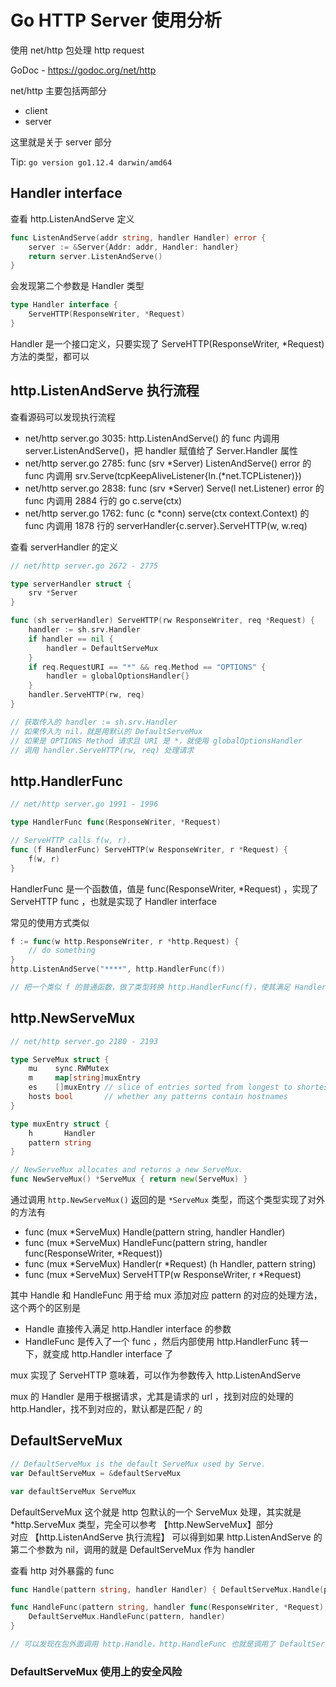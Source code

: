# Go HTTP Server 使用分析 

使用 net/http 包处理 http request 

GoDoc - https://godoc.org/net/http 

net/http 主要包括两部分
- client
- server 

这里就是关于 server 部分

Tip: `go version go1.12.4 darwin/amd64` 


## Handler interface

查看 http.ListenAndServe 定义

```Go
func ListenAndServe(addr string, handler Handler) error {
	server := &Server{Addr: addr, Handler: handler}
	return server.ListenAndServe()
}
```

会发现第二个参数是 Handler 类型
```Go
type Handler interface {
	ServeHTTP(ResponseWriter, *Request)
}
```
Handler 是一个接口定义，只要实现了 ServeHTTP(ResponseWriter, *Request) 方法的类型，都可以

## http.ListenAndServe  执行流程

查看源码可以发现执行流程

- net/http server.go 3035: http.ListenAndServe() 的 func 内调用 server.ListenAndServe()，把 handler 赋值给了 Server.Handler 属性
- net/http server.go 2785: func (srv *Server) ListenAndServe() error 的 func 内调用 srv.Serve(tcpKeepAliveListener{ln.(*net.TCPListener)})
- net/http server.go 2838: func (srv *Server) Serve(l net.Listener) error 的 func 内调用 2884 行的 go c.serve(ctx) 
- net/http server.go 1762: func (c *conn) serve(ctx context.Context) 的 func 内调用 1878 行的 serverHandler{c.server}.ServeHTTP(w, w.req)

查看 serverHandler 的定义

```Go
// net/http server.go 2672 - 2775

type serverHandler struct {
	srv *Server
}

func (sh serverHandler) ServeHTTP(rw ResponseWriter, req *Request) {
	handler := sh.srv.Handler
	if handler == nil {
		handler = DefaultServeMux
	}
	if req.RequestURI == "*" && req.Method == "OPTIONS" {
		handler = globalOptionsHandler{}
	}
	handler.ServeHTTP(rw, req)
}

// 获取传入的 handler := sh.srv.Handler
// 如果传入为 nil，就是用默认的 DefaultServeMux 
// 如果是 OPTIONS Method 请求且 URI 是 *，就使用 globalOptionsHandler 
// 调用 handler.ServeHTTP(rw, req) 处理请求

```

## http.HandlerFunc

```Go
// net/http server.go 1991 - 1996

type HandlerFunc func(ResponseWriter, *Request)

// ServeHTTP calls f(w, r).
func (f HandlerFunc) ServeHTTP(w ResponseWriter, r *Request) {
	f(w, r)
}
```

HandlerFunc 是一个函数值，值是 func(ResponseWriter, *Request) ，实现了 ServeHTTP func ，也就是实现了 Handler interface 

常见的使用方式类似

```Go
f := func(w http.ResponseWriter, r *http.Request) {
    // do something 
}
http.ListenAndServe("****", http.HandlerFunc(f))

// 把一个类似 f 的普通函数，做了类型转换 http.HandlerFunc(f)，使其满足 Handler interface 定义 

```

## http.NewServeMux

```Go
// net/http server.go 2180 - 2193

type ServeMux struct {
	mu    sync.RWMutex
	m     map[string]muxEntry
	es    []muxEntry // slice of entries sorted from longest to shortest.
	hosts bool       // whether any patterns contain hostnames
}

type muxEntry struct {
	h       Handler
	pattern string
}

// NewServeMux allocates and returns a new ServeMux.
func NewServeMux() *ServeMux { return new(ServeMux) }

```

通过调用 `http.NewServeMux()` 返回的是 `*ServeMux` 类型，而这个类型实现了对外的方法有 

- func (mux *ServeMux) Handle(pattern string, handler Handler)
- func (mux *ServeMux) HandleFunc(pattern string, handler func(ResponseWriter, *Request))
- func (mux *ServeMux) Handler(r *Request) (h Handler, pattern string)
- func (mux *ServeMux) ServeHTTP(w ResponseWriter, r *Request)

其中 Handle 和 HandleFunc 用于给 mux 添加对应 pattern 的对应的处理方法，这个两个的区别是
- Handle 直接传入满足  http.Handler interface 的参数
- HandleFunc 是传入了一个 func ，然后内部使用 http.HandlerFunc 转一下，就变成 http.Handler interface 了


mux 实现了 ServeHTTP 意味着，可以作为参数传入  http.ListenAndServe  

mux 的 Handler 是用于根据请求，尤其是请求的 url ，找到对应的处理的 http.Handler，找不到对应的，默认都是匹配 `/` 的 


## DefaultServeMux 

```Go
// DefaultServeMux is the default ServeMux used by Serve.
var DefaultServeMux = &defaultServeMux

var defaultServeMux ServeMux

```

DefaultServeMux 这个就是 http 包默认的一个 ServeMux 处理，其实就是 *http.ServeMux 类型，完全可以参考 【http.NewServeMux】部分  
对应 【http.ListenAndServe  执行流程】 可以得到如果 http.ListenAndServe 的第二个参数为 nil，调用的就是 DefaultServeMux 作为 handler  


查看 http 对外暴露的 func

```Go
func Handle(pattern string, handler Handler) { DefaultServeMux.Handle(pattern, handler) }

func HandleFunc(pattern string, handler func(ResponseWriter, *Request)) {
	DefaultServeMux.HandleFunc(pattern, handler)
}

// 可以发现在包外面调用 http.Handle，http.HandleFunc 也就是调用了 DefaultServeMux  
```

### DefaultServeMux 使用上的安全风险 












